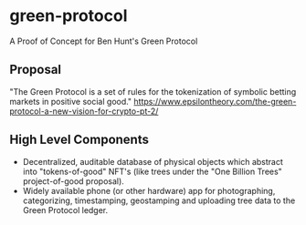 # green-protocol
A Proof of Concept for Ben Hunt's Green Protocol

## Proposal
"The Green Protocol is a set of rules for the tokenization of symbolic betting markets in positive social good."
https://www.epsilontheory.com/the-green-protocol-a-new-vision-for-crypto-pt-2/

## High Level Components

* Decentralized, auditable database of physical objects which abstract into "tokens-of-good" NFT's (like trees under the "One Billion Trees" project-of-good proposal).
* Widely available phone (or other hardware) app for photographing, categorizing, timestamping, geostamping and uploading tree data to the Green Protocol ledger.
